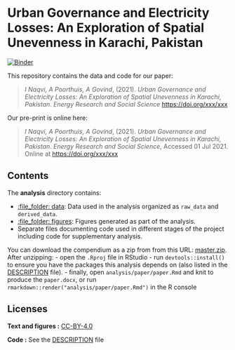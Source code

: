
<!-- README.md is generated from README.Rmd. Please edit that file -->

# Urban Governance and Electricity Losses: An Exploration of Spatial Unevenness in Karachi, Pakistan

[![Binder](https://mybinder.org/badge_logo.svg)](https://mybinder.org/v2/gh/ijlalnaqvi/electricitylossgovernance/main?urlpath=rstudio)

This repository contains the data and code for our paper:

> *I Naqvi, A Poorthuis, A Govind*, (2021). *Urban Governance and
> Electricity Losses: An Exploration of Spatial Unevenness in Karachi,
> Pakistan*. *Energy Research and Social Science*
> <https://doi.org/xxx/xxx>

Our pre-print is online here:

> *I Naqvi, A Poorthuis, A Govind*, (2021). *Urban Governance and
> Electricity Losses: An Exploration of Spatial Unevenness in Karachi,
> Pakistan*. *Energy Research and Social Science*, Accessed 01 Jul 2021.
> Online at <https://doi.org/xxx/xxx>

## Contents

The **analysis** directory contains:

-   [:file\_folder: data](/analysis/data): Data used in the analysis
    organized as `raw_data` and `derived_data`.
-   [:file\_folder: figures](/analysis/figures): Figures generated as
    part of the analysis.
-   Separate files documenting code used in different stages of the
    project including code for supplementary analysis.

You can download the compendium as a zip from from this URL:
[master.zip](/archive/master.zip). After unzipping: - open the `.Rproj`
file in RStudio - run `devtools::install()` to ensure you have the
packages this analysis depends on (also listed in the
[DESCRIPTION](/DESCRIPTION) file). - finally, open
`analysis/paper/paper.Rmd` and knit to produce the `paper.docx`, or run
`rmarkdown::render("analysis/paper/paper.Rmd")` in the R console

## Licenses

**Text and figures :**
[CC-BY-4.0](http://creativecommons.org/licenses/by/4.0/)

**Code :** See the [DESCRIPTION](DESCRIPTION) file
